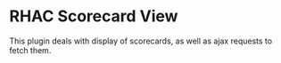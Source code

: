 RHAC Scorecard View
===================

This plugin deals with display of scorecards, as well as ajax requests to fetch them.
